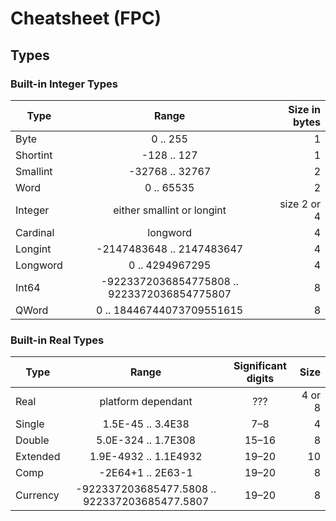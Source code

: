 # Cheatsheet (FPC)

## Types

### Built-in Integer Types

| Type     |                    Range                    | Size in bytes |
| -------- | :-----------------------------------------: | ------------: |
| Byte     |                  0 .. 255                   |             1 |
| Shortint |                 -128 .. 127                 |             1 |
| Smallint |               -32768 .. 32767               |             2 |
| Word     |                 0 .. 65535                  |             2 |
| Integer  |         either smallint or longint          |   size 2 or 4 |
| Cardinal |                  longword                   |             4 |
| Longint  |          -2147483648 .. 2147483647          |             4 |
| Longword |               0 .. 4294967295               |             4 |
| Int64    | -9223372036854775808 .. 9223372036854775807 |             8 |
| QWord    |          0 .. 18446744073709551615          |             8 |

### Built-in Real Types

| Type     |                     Range                     | Significant digits |   Size |
| -------- | :-------------------------------------------: | :----------------: | -----: |
| Real     |              platform dependant               |        ???         | 4 or 8 |
| Single   |               1.5E-45 .. 3.4E38               |        7–8         |      4 |
| Double   |              5.0E-324 .. 1.7E308              |       15–16        |      8 |
| Extended |             1.9E-4932 .. 1.1E4932             |       19–20        |     10 |
| Comp     |               -2E64+1 .. 2E63-1               |       19–20        |      8 |
| Currency | -922337203685477.5808 .. 922337203685477.5807 |       19–20        |      8 |